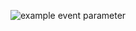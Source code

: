 ![example event parameter](https://github.com/github/docs/actions/workflows/maven.yml/badge.svg)
     
